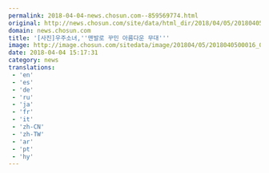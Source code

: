 ```yaml
---
permalink: 2018-04-04-news.chosun.com--859569774.html
original: http://news.chosun.com/site/data/html_dir/2018/04/05/2018040500017.html
domain: news.chosun.com
title: '[사진]우주소녀,''맨발로 꾸민 아름다운 무대'''
image: http://image.chosun.com/sitedata/image/201804/05/2018040500016_0.jpg
date: 2018-04-04 15:17:31
category: news
translations: 
 - 'en'
 - 'es'
 - 'de'
 - 'ru'
 - 'ja'
 - 'fr'
 - 'it'
 - 'zh-CN'
 - 'zh-TW'
 - 'ar'
 - 'pt'
 - 'hy'
---
```


